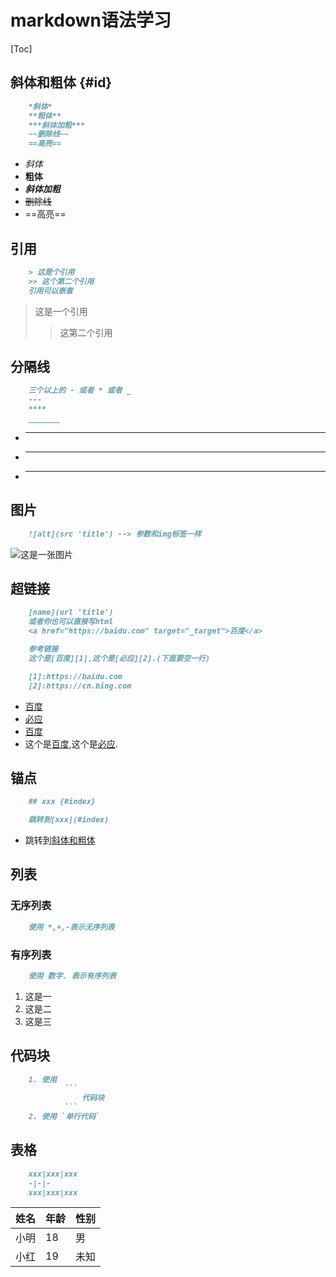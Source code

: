 
# markdown语法学习

[Toc]

## 斜体和粗体 {#id}

```markdown
    *斜体*
    **粗体**
    ***斜体加粗***
    ~~删除线~~
    ==高亮==
```
+ *斜体*
+ **粗体**
+ ***斜体加粗***
+ ~~删除线~~
+ ==高亮==
## 引用
```markdown
    > 这是个引用
    >> 这个第二个引用
    引用可以嵌套
```
>这是一个引用
>>这第二个引用

## 分隔线
```markdown
    三个以上的 - 或者 * 或者 _
    ---
    ****
    _______
```
+ ----
+ ****
+ ________
## 图片
```markdown
    ![alt](src 'title') --> 参数和img标签一样
```
![这是一张图片](../../image/clock.png '表盘')
## 超链接
```markdown
    [name](url 'title')
    或者你也可以直接写html
    <a href="https://baidu.com" target="_target">百度</a>

    参考链接
    这个是[百度][1],这个是[必应][2].(下面要空一行)

    [1]:https://baidu.com
    [2]:https://cn.bing.com
```
+ [百度](https://baidu.com '百度')
+ [必应](https://cn.bing.com)
+ <a href="https://baidu.com" target="_target">百度</a>
+ 这个是[百度][1],这个是[必应][2].  

 [1]:https://baidu.com
 [2]:https://cn.bing.com
## 锚点
```markdown
    ## xxx {#index}

    跳转到[xxx](#index)
```
+ 跳转到[斜体和粗体](#id)
## 列表
### 无序列表
```markdown
    使用 *,+,-表示无序列表
```
### 有序列表
```markdown
    使用 数字. 表示有序列表
```
1. 这是一
2. 这是二
3. 这是三
## 代码块
```markdown
    1. 使用 
            ``` 
                代码块 
            ```
    2. 使用 `单行代码`
```
## 表格
```markdown
    xxx|xxx|xxx
    -|-|-
    xxx|xxx|xxx
```
姓名|年龄|性别
-|-|-
小明|18|男
小红|19|未知



